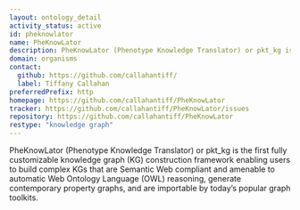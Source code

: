 ```yaml
---
layout: ontology_detail
activity_status: active
id: pheknowlator
name: PheKnowLator
description: PheKnowLator (Phenotype Knowledge Translator) or pkt_kg is the first fully customizable knowledge graph (KG) construction framework enabling users to build complex KGs that are Semantic Web compliant and amenable to automatic Web Ontology Language (OWL) reasoning, generate contemporary property graphs, and are importable by today’s popular graph toolkits.
domain: organisms
contact:
  github: https://github.com/callahantiff/
  label: Tiffany Callahan
preferredPrefix: http
homepage: https://github.com/callahantiff/PheKnowLator
tracker: https://github.com/callahantiff/PheKnowLator/issues
repository: https://github.com/callahantiff/PheKnowLator
restype: "knowledge graph"
---
```


PheKnowLator (Phenotype Knowledge Translator) or pkt_kg is the first fully customizable 
knowledge graph (KG) construction framework enabling users to build complex KGs that 
are Semantic Web compliant and amenable to automatic Web Ontology Language (OWL) 
reasoning, generate contemporary property graphs, and are importable by today’s popular 
graph toolkits.
